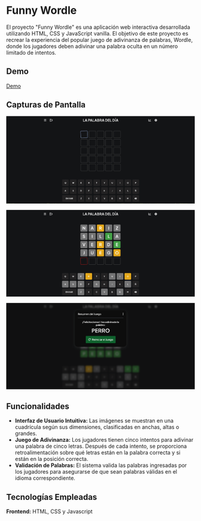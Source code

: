 
# Funny Wordle

El proyecto "Funny Wordle" es una aplicación web interactiva desarrollada utilizando HTML, CSS y JavaScript vanilla. El objetivo de este proyecto es recrear la experiencia del popular juego de adivinanza de palabras, Wordle, donde los jugadores deben adivinar una palabra oculta en un número limitado de intentos.


## Demo

[Demo](https://funnygame.vercel.app)


## Capturas de Pantalla

![App Screenshot](assets/screenshots/Desing.png)

![App Screenshot](assets/screenshots/Game.png)

![App Screenshot](assets/screenshots/Modal.png)
## Funcionalidades

- **Interfaz de Usuario Intuitiva:** Las imágenes se muestran en una cuadrícula según sus dimensiones, clasificadas en anchas, altas o grandes.
- **Juego de Adivinanza:** Los jugadores tienen cinco intentos para adivinar una palabra de cinco letras. Después de cada intento, se proporciona retroalimentación sobre qué letras están en la palabra correcta y si están en la posición correcta.
- **Validación de Palabras:** El sistema valida las palabras ingresadas por los jugadores para asegurarse de que sean palabras válidas en el idioma correspondiente.
## Tecnologías Empleadas

**Frontend:** HTML, CSS y Javascript
